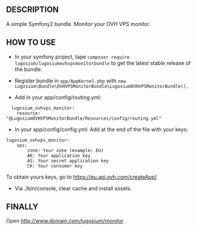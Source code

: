 ## DESCRIPTION
A simple Symfony2 bundle. Monitor your OVH VPS monitor.

## HOW TO USE

- In your symfony project, tape `composer require lugosium/lugosiumovhvpsmonitorbundle` to get the latest stable release of the bundle.

- Register bundle in `app/AppKernel.php` with `new Lugosium\Bundle\OVHVPSMonitorBundle\LugosiumOVHVPSMonitorBundle(),`

- Add in your app/config/routing.yml:
```
  lugosium_ovhvps_monitor:
    resource: "@LugosiumOVHVPSMonitorBundle/Resources/config/routing.yml"
```

- In your app/config/config.yml:
Add at the end of the file with your keys:
```
lugosium_ovhvps_monitor:
    vps:
        zone: Your zone (example: EU)
        AK: Your application key
        AS: Your secret application key
        CK: Your consumer key
```
To obtain yours keys, go to https://eu.api.ovh.com/createApp/

- Via ./bin/console, clear cache and install assets.

## FINALLY
Open http://www.domain.com/lugosium/monitor
